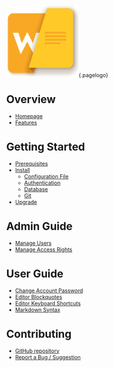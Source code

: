 <!-- TITLE: Wiki.js -->
<!-- SUBTITLE: Documentation on installing, managing and using Wiki.js -->
![Wiki](/uploads/page-icons/wiki.png "Wiki"){.pagelogo}
# Overview
- [Homepage](https://wiki.requarks.io/)
- [Features](https://wiki.requarks.io/#features)

# Getting Started
- [Prerequisites](prerequisites)
- [Install](install)
	- [Configuration File](install/configuration)
	- [Authentication](install/authentication)
	- [Database](install/database)
	- [Git](install/git)
- [Upgrade](upgrade)

# Admin Guide
- [Manage Users](admin-guide/manage-users)
- [Manage Access Rights](/admin-guide/manage-access-rights)
# User Guide
- [Change Account Password](user-guide/change-password)
- [Editor Blockquotes](user-guide/blockquotes)
- [Editor Keyboard Shortcuts](user-guide/keyboard-shortcuts)
- [Markdown Syntax](user-guide/markdown-syntax)

# Contributing
- [GitHub repository](https://github.com/Requarks/wiki)
- [Report a Bug / Suggestion](https://github.com/Requarks/wiki/issues)